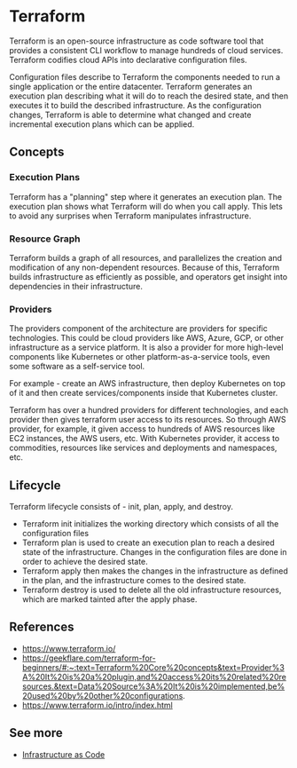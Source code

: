 # Terraform

Terraform is an open-source infrastructure as code software tool that provides a consistent CLI workflow to manage hundreds of cloud services. Terraform codifies cloud APIs into declarative configuration files.

Configuration files describe to Terraform the components needed to run a single application or the entire datacenter. Terraform generates an execution plan describing what it will do to reach the desired state, and then executes it to build the described infrastructure. As the configuration changes, Terraform is able to determine what changed and create incremental execution plans which can be applied.

## Concepts

### Execution Plans

Terraform has a "planning" step where it generates an execution plan. The execution plan shows what Terraform will do when you call apply. This lets to avoid any surprises when Terraform manipulates infrastructure.

### Resource Graph

Terraform builds a graph of all resources, and parallelizes the creation and modification of any non-dependent resources. Because of this, Terraform builds infrastructure as efficiently as possible, and operators get insight into dependencies in their infrastructure.

### Providers

The providers component of the architecture are providers for specific technologies. This could be cloud providers like AWS, Azure, GCP, or other infrastructure as a service platform. It is also a provider for more high-level components like Kubernetes or other platform-as-a-service tools, even some software as a self-service tool.

For example - create an AWS infrastructure, then deploy Kubernetes on top of it and then create services/components inside that Kubernetes cluster.

Terraform has over a hundred providers for different technologies, and each provider then gives terraform user access to its resources. So through AWS provider, for example, it given access to hundreds of AWS resources like EC2 instances, the AWS users, etc. With Kubernetes provider, it access to commodities, resources like services and deployments and namespaces, etc.

## Lifecycle

Terraform lifecycle consists of - init, plan, apply, and destroy.

- Terraform init initializes the working directory which consists of all the configuration files
- Terraform plan is used to create an execution plan to reach a desired state of the infrastructure. Changes in the configuration files are done in order to achieve the desired state.
- Terraform apply then makes the changes in the infrastructure as defined in the plan, and the infrastructure comes to the desired state.
- Terraform destroy is used to delete all the old infrastructure resources, which are marked tainted after the apply phase.

## References

- https://www.terraform.io/
- https://geekflare.com/terraform-for-beginners/#:~:text=Terraform%20Core%20concepts&text=Provider%3A%20It%20is%20a%20plugin,and%20access%20its%20related%20resources.&text=Data%20Source%3A%20It%20is%20implemented,be%20used%20by%20other%20configurations.
- https://www.terraform.io/intro/index.html

## See more

- [Infrastructure as Code](./iac.md)
